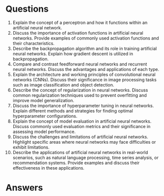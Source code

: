# Questions

1. Explain the concept of a perceptron and how it functions within an artificial neural network.
2. Discuss the importance of activation functions in artificial neural networks. Provide examples
of commonly used activation functions and their characteristics.
3. Describe the backpropagation algorithm and its role in training artificial neural networks.
Explain how gradient descent is utilized in backpropagation.
4. Compare and contrast feedforward neural networks and recurrent neural networks. Discuss
the advantages and applications of each type.
5. Explain the architecture and working principles of convolutional neural networks (CNNs).
Discuss their significance in image processing tasks such as image classification and object
detection.
6. Describe the concept of regularization in neural networks. Discuss common regularization
techniques used to prevent overfitting and improve model generalization.
7. Discuss the importance of hyperparameter tuning in neural networks. Explain different
methods and strategies for finding optimal hyperparameter configurations.
8. Explain the concept of model evaluation in artificial neural networks. Discuss commonly used
evaluation metrics and their significance in assessing model performance.
9. Discuss the challenges and limitations of artificial neural networks. Highlight specific areas
where neural networks may face difficulties or exhibit limitations.
10. Describe the applications of artificial neural networks in real-world scenarios, such as natural
language processing, time series analysis, or recommendation systems. Provide examples and
discuss their effectiveness in these applications.

# Answers


